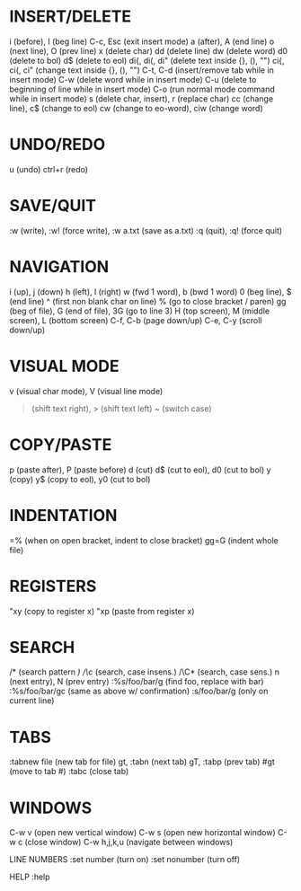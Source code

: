 # INSERT/DELETE
i (before), I (beg line)
C-c, Esc (exit insert mode)
a (after), A (end line)
o (next line), O (prev line)
x (delete char)
dd (delete line)
dw (delete word)
d0 (delete to bol)
d$ (delete to eol)
di{, di(, di" (delete text inside {}, (), "")
ci{, ci(, ci" (change text inside {}, (), "")
C-t, C-d (insert/remove tab while in insert mode)
C-w (delete word while in insert mode)
C-u (delete to beginning of line while in insert mode)
C-o (run normal mode command while in insert mode)
s (delete char, insert), r (replace char)
cc (change line), c$ (change to eol)
cw (change to eo-word), ciw (change word)

# UNDO/REDO
u (undo)
ctrl+r (redo)

# SAVE/QUIT
:w (write), :w! (force write), :w a.txt (save as a.txt)
:q (quit), :q! (force quit)

# NAVIGATION
i (up), j (down)
h (left), l (right)
w (fwd 1 word), b (bwd 1 word)
0 (beg line), $ (end line)
^ (first non blank char on line)
% (go to close bracket / paren)
gg (beg of file), G (end of file), 3G (go to line 3)
H (top screen), M (middle screen), L (bottom screen)
C-f, C-b (page down/up)
C-e, C-y (scroll down/up)

# VISUAL MODE
v (visual char mode), V (visual line mode)
> (shift text right), > (shift text left)
~ (switch case)

# COPY/PASTE
p (paste after), P (paste before)
d (cut)
d$ (cut to eol), d0 (cut to bol)
y (copy)
y$ (copy to eol), y0 (cut to bol)

# INDENTATION
=% (when on open bracket, indent to close bracket)
gg=G (indent whole file)

# REGISTERS
"xy (copy to register x)
"xp (paste from register x)

# SEARCH
/* (search pattern *)
/\c* (search, case insens.)
/\C* (search, case sens.)
n (next entry), N (prev entry)
:%s/foo/bar/g (find foo, replace with bar)
:%s/foo/bar/gc (same as above w/ confirmation)
:s/foo/bar/g (only on current line)

# TABS
:tabnew file (new tab for file)
gt, :tabn (next tab)
gT, :tabp (prev tab)
#gt (move to tab #)
:tabc (close tab)

# WINDOWS
C-w v (open new vertical window)
C-w s (open new horizontal window)
C-w c (close window)
C-w h,j,k,u (navigate between windows)

LINE NUMBERS
:set number (turn on)
:set nonumber (turn off)

HELP
:help
